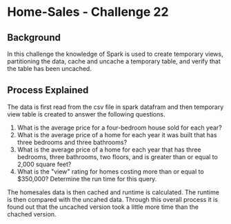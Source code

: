 # Home-Sales - Challenge 22

## Background

In this challenge the knowledge of Spark is used to create temporary views, partitioning the data, cache and uncache a temporary table, and verify that the table has been uncached.

## Process Explained

The data is first read from the csv file in spark datafram and then temporary view table is created to answer the following questions.
1. What is the average price for a four-bedroom house sold for each year?
2. What is the average price of a home for each year it was built that has three bedrooms and three bathrooms?
3. What is the average price of a home for each year that has three bedrooms, three bathrooms, two floors, and is greater than or equal to 2,000 square feet?
4. What is the "view" rating for homes costing more than or equal to $350,000? Determine the run time for this query.

The homesales data is then cached and runtime is calculated. The runtime is then compared with the uncahed data. Through this overall process it is found out that the uncached version took a little more time than the chached version.
